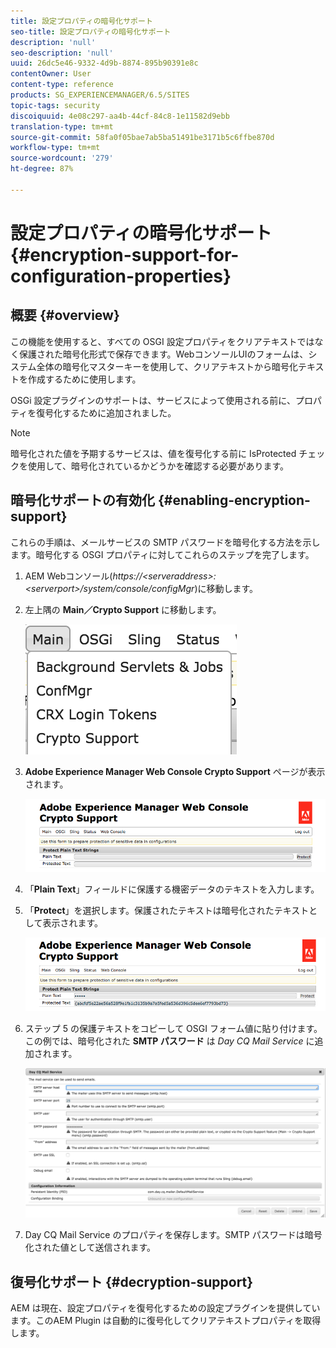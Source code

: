 ```yaml
---
title: 設定プロパティの暗号化サポート
seo-title: 設定プロパティの暗号化サポート
description: 'null'
seo-description: 'null'
uuid: 26dc5e46-9332-4d9b-8874-895b90391e8c
contentOwner: User
content-type: reference
products: SG_EXPERIENCEMANAGER/6.5/SITES
topic-tags: security
discoiquuid: 4e08c297-aa4b-44cf-84c8-1e11582d9ebb
translation-type: tm+mt
source-git-commit: 58fa0f05bae7ab5ba51491be3171b5c6ffbe870d
workflow-type: tm+mt
source-wordcount: '279'
ht-degree: 87%

---
```



# 設定プロパティの暗号化サポート{#encryption-support-for-configuration-properties}

## 概要 {#overview}

この機能を使用すると、すべての OSGI 設定プロパティをクリアテキストではなく保護された暗号化形式で保存できます。WebコンソールUIのフォームは、システム全体の暗号化マスターキーを使用して、クリアテキストから暗号化テキストを作成するために使用します。

OSGi 設定プラグインのサポートは、サービスによって使用される前に、プロパティを復号化するために追加されました。

>[!NOTE]
>
>暗号化された値を予期するサービスは、値を復号化する前に IsProtected チェックを使用して、暗号化されているかどうかを確認する必要があります。

## 暗号化サポートの有効化  {#enabling-encryption-support}

これらの手順は、メールサービスの SMTP パスワードを暗号化する方法を示します。暗号化する OSGI プロパティに対してこれらのステップを完了します。

1. AEM Webコンソール(*https://&lt;serveraddress>:&lt;serverport>/system/console/configMgr*)に移動します。
1. 左上隅の **Main／Crypto Support** に移動します。

   ![chlimage_1-325](assets/chlimage_1-325.png)

1. **Adobe Experience Manager Web Console Crypto Support** ページが表示されます。

   ![screen_shot_2018-08-01at113417am](assets/screen_shot_2018-08-01at113417am.png)

1. 「**Plain Text**」フィールドに保護する機密データのテキストを入力します。
1. 「**Protect**」を選択します。保護されたテキストは暗号化されたテキストとして表示されます。

   ![screen_shot_2018-08-01at113844am](assets/screen_shot_2018-08-01at113844am.png)

1. ステップ 5 の保護テキストをコピーして OSGI フォーム値に貼り付けます。この例では、暗号化された **SMTP パスワード** は *Day CQ Mail Service* に追加されます。

   ![screen_shot_2016-12-18at105809pm](assets/screen_shot_2016-12-18at105809pm.png)

1. Day CQ Mail Service のプロパティを保存します。SMTP パスワードは暗号化された値として送信されます。

## 復号化サポート  {#decryption-support}

AEM は現在、設定プロパティを復号化するための設定プラグインを提供しています。このAEM Plugin は自動的に復号化してクリアテキストプロパティを取得します。
